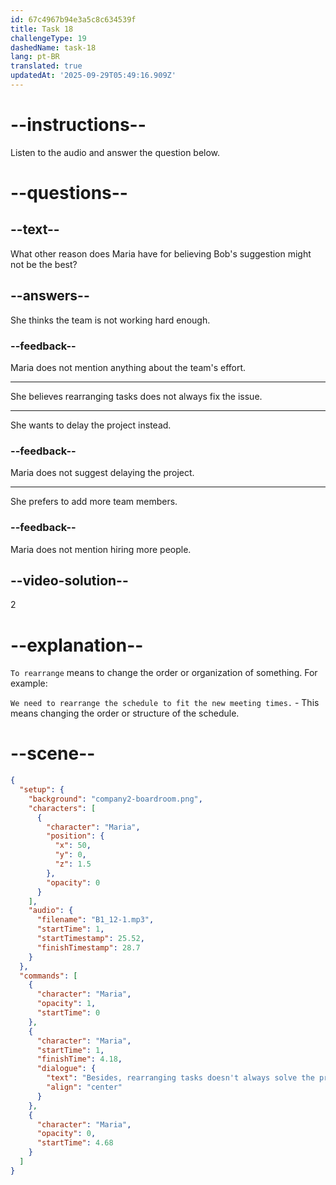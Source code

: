 ```yaml
---
id: 67c4967b94e3a5c8c634539f
title: Task 18
challengeType: 19
dashedName: task-18
lang: pt-BR
translated: true
updatedAt: '2025-09-29T05:49:16.909Z'
---
```


<!-- (Audio) Maria: Besides, rearranging tasks doesn't always solve the problem. -->

# --instructions--

Listen to the audio and answer the question below.

# --questions--

## --text--

What other reason does Maria have for believing Bob's suggestion might not be the best?

## --answers--

She thinks the team is not working hard enough.  

### --feedback--

Maria does not mention anything about the team's effort.  

---

She believes rearranging tasks does not always fix the issue.  

---

She wants to delay the project instead.  

### --feedback--

Maria does not suggest delaying the project.  

---

She prefers to add more team members.  

### --feedback--

Maria does not mention hiring more people.  

## --video-solution--

2  

# --explanation--

`To rearrange` means to change the order or organization of something. For example:

`We need to rearrange the schedule to fit the new meeting times.` - This means changing the order or structure of the schedule.

# --scene--

```json
{
  "setup": {
    "background": "company2-boardroom.png",
    "characters": [
      {
        "character": "Maria",
        "position": {
          "x": 50,
          "y": 0,
          "z": 1.5
        },
        "opacity": 0
      }
    ],
    "audio": {
      "filename": "B1_12-1.mp3",
      "startTime": 1,
      "startTimestamp": 25.52,
      "finishTimestamp": 28.7
    }
  },
  "commands": [
    {
      "character": "Maria",
      "opacity": 1,
      "startTime": 0
    },
    {
      "character": "Maria",
      "startTime": 1,
      "finishTime": 4.18,
      "dialogue": {
        "text": "Besides, rearranging tasks doesn't always solve the problem.",
        "align": "center"
      }
    },
    {
      "character": "Maria",
      "opacity": 0,
      "startTime": 4.68
    }
  ]
}
```
